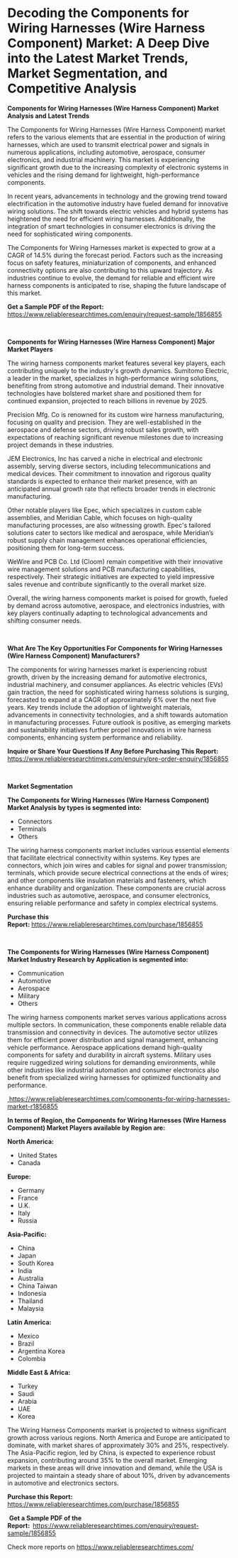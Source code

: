 <p><h1>Decoding the Components for Wiring Harnesses (Wire Harness Component) Market: A Deep Dive into the Latest Market Trends, Market Segmentation, and Competitive Analysis</h1></p><p><strong>Components for Wiring Harnesses (Wire Harness Component) Market Analysis and Latest Trends</strong></p>
<p><p>The Components for Wiring Harnesses (Wire Harness Component) market refers to the various elements that are essential in the production of wiring harnesses, which are used to transmit electrical power and signals in numerous applications, including automotive, aerospace, consumer electronics, and industrial machinery. This market is experiencing significant growth due to the increasing complexity of electronic systems in vehicles and the rising demand for lightweight, high-performance components.</p><p>In recent years, advancements in technology and the growing trend toward electrification in the automotive industry have fueled demand for innovative wiring solutions. The shift towards electric vehicles and hybrid systems has heightened the need for efficient wiring harnesses. Additionally, the integration of smart technologies in consumer electronics is driving the need for sophisticated wiring components.</p><p>The Components for Wiring Harnesses market is expected to grow at a CAGR of 14.5% during the forecast period. Factors such as the increasing focus on safety features, miniaturization of components, and enhanced connectivity options are also contributing to this upward trajectory. As industries continue to evolve, the demand for reliable and efficient wire harness components is anticipated to rise, shaping the future landscape of this market.</p></p>
<p><strong>Get a Sample PDF of the Report:&nbsp;</strong> <a href="https://www.reliableresearchtimes.com/enquiry/request-sample/1856855?utm_campaign=3311&utm_medium=2&utm_source=Github&utm_content=ia&utm_term=27032025&utm_id=components-for-wiring-harnesses-wire-harness-component">https://www.reliableresearchtimes.com/enquiry/request-sample/1856855</a></p>
<p>&nbsp;</p>
<p><strong>Components for Wiring Harnesses (Wire Harness Component) Major Market Players</strong></p>
<p><p>The wiring harness components market features several key players, each contributing uniquely to the industry's growth dynamics. Sumitomo Electric, a leader in the market, specializes in high-performance wiring solutions, benefiting from strong automotive and industrial demand. Their innovative technologies have bolstered market share and positioned them for continued expansion, projected to reach billions in revenue by 2025.</p><p>Precision Mfg. Co is renowned for its custom wire harness manufacturing, focusing on quality and precision. They are well-established in the aerospace and defense sectors, driving robust sales growth, with expectations of reaching significant revenue milestones due to increasing project demands in these industries.</p><p>JEM Electronics, Inc has carved a niche in electrical and electronic assembly, serving diverse sectors, including telecommunications and medical devices. Their commitment to innovation and rigorous quality standards is expected to enhance their market presence, with an anticipated annual growth rate that reflects broader trends in electronic manufacturing.</p><p>Other notable players like Epec, which specializes in custom cable assemblies, and Meridian Cable, which focuses on high-quality manufacturing processes, are also witnessing growth. Epec's tailored solutions cater to sectors like medical and aerospace, while Meridian’s robust supply chain management enhances operational efficiencies, positioning them for long-term success.</p><p>WeWire and PCB Co. Ltd (Cloom) remain competitive with their innovative wire management solutions and PCB manufacturing capabilities, respectively. Their strategic initiatives are expected to yield impressive sales revenue and contribute significantly to the overall market size.</p><p>Overall, the wiring harness components market is poised for growth, fueled by demand across automotive, aerospace, and electronics industries, with key players continually adapting to technological advancements and shifting consumer needs.</p></p>
<p>&nbsp;</p>
<p><strong>What Are The Key Opportunities For Components for Wiring Harnesses (Wire Harness Component) Manufacturers?</strong></p>
<p><p>The components for wiring harnesses market is experiencing robust growth, driven by the increasing demand for automotive electronics, industrial machinery, and consumer appliances. As electric vehicles (EVs) gain traction, the need for sophisticated wiring harness solutions is surging, forecasted to expand at a CAGR of approximately 6% over the next five years. Key trends include the adoption of lightweight materials, advancements in connectivity technologies, and a shift towards automation in manufacturing processes. Future outlook is positive, as emerging markets and sustainability initiatives further propel innovations in wire harness components, enhancing system performance and reliability.</p></p>
<p><strong>Inquire or Share Your Questions If Any Before Purchasing This Report:</strong> <a href="https://www.reliableresearchtimes.com/enquiry/pre-order-enquiry/1856855?utm_campaign=3311&utm_medium=2&utm_source=Github&utm_content=ia&utm_term=27032025&utm_id=components-for-wiring-harnesses-wire-harness-component">https://www.reliableresearchtimes.com/enquiry/pre-order-enquiry/1856855</a></p>
<p>&nbsp;</p>
<p><strong>Market Segmentation</strong></p>
<p><strong>The Components for Wiring Harnesses (Wire Harness Component) Market Analysis by types is segmented into:</strong></p>
<p><ul><li>Connectors</li><li>Terminals</li><li>Others</li></ul></p>
<p><p>The wiring harness components market includes various essential elements that facilitate electrical connectivity within systems. Key types are connectors, which join wires and cables for signal and power transmission; terminals, which provide secure electrical connections at the ends of wires; and other components like insulation materials and fasteners, which enhance durability and organization. These components are crucial across industries such as automotive, aerospace, and consumer electronics, ensuring reliable performance and safety in complex electrical systems.</p></p>
<p><strong>Purchase this Report:&nbsp;</strong><a href="https://www.reliableresearchtimes.com/purchase/1856855?utm_campaign=3311&utm_medium=2&utm_source=Github&utm_content=ia&utm_term=27032025&utm_id=components-for-wiring-harnesses-wire-harness-component">https://www.reliableresearchtimes.com/purchase/1856855</a></p>
<p>&nbsp;</p>
<p><strong>The Components for Wiring Harnesses (Wire Harness Component) Market Industry Research by Application is segmented into:</strong></p>
<p><ul><li>Communication</li><li>Automotive</li><li>Aerospace</li><li>Military</li><li>Others</li></ul></p>
<p><p>The wiring harness components market serves various applications across multiple sectors. In communication, these components enable reliable data transmission and connectivity in devices. The automotive sector utilizes them for efficient power distribution and signal management, enhancing vehicle performance. Aerospace applications demand high-quality components for safety and durability in aircraft systems. Military uses require ruggedized wiring solutions for demanding environments, while other industries like industrial automation and consumer electronics also benefit from specialized wiring harnesses for optimized functionality and performance.</p></p>
<p><a href="https://www.reliableresearchtimes.com/components-for-wiring-harnesses-market-r1856855?utm_campaign=3311&utm_medium=2&utm_source=Github&utm_content=ia&utm_term=27032025&utm_id=components-for-wiring-harnesses-wire-harness-component">&nbsp;https://www.reliableresearchtimes.com/components-for-wiring-harnesses-market-r1856855</a></p>
<p><strong>In terms of Region, the Components for Wiring Harnesses (Wire Harness Component) Market Players available by Region are:</strong></p>
<p>
    <p> <strong> North America: </strong>
        <ul>
            <li>United States</li>
            <li>Canada</li>
        </ul>
        </p> 
    <p> <strong> Europe: </strong>
        <ul>
            <li>Germany</li>
            <li>France</li>
            <li>U.K.</li>
            <li>Italy</li>
            <li>Russia</li>
        </ul>
        </p> 
    <p> <strong> Asia-Pacific: </strong>
        <ul>
            <li>China</li>
            <li>Japan</li>
            <li>South Korea</li>
            <li>India</li>
            <li>Australia</li>
            <li>China Taiwan</li>
            <li>Indonesia</li>
            <li>Thailand</li>
            <li>Malaysia</li>
        </ul>
        </p> 
    <p> <strong> Latin America: </strong>
        <ul>
            <li>Mexico</li>
            <li>Brazil</li>
            <li>Argentina Korea</li>
            <li>Colombia</li>
        </ul>
        </p> 
    <p> <strong> Middle East & Africa: </strong>
        <ul>
            <li>Turkey</li>
            <li>Saudi</li>
            <li>Arabia</li>
            <li>UAE</li>
            <li>Korea</li>
        </ul>
    </p>
    </p>
<p><p>The Wiring Harness Components market is projected to witness significant growth across various regions. North America and Europe are anticipated to dominate, with market shares of approximately 30% and 25%, respectively. The Asia-Pacific region, led by China, is expected to experience robust expansion, contributing around 35% to the overall market. Emerging markets in these areas will drive innovation and demand, while the USA is projected to maintain a steady share of about 10%, driven by advancements in automotive and electronics sectors.</p></p>
<p><strong>Purchase this Report: </strong><a href="https://www.reliableresearchtimes.com/purchase/1856855?utm_campaign=3311&utm_medium=2&utm_source=Github&utm_content=ia&utm_term=27032025&utm_id=components-for-wiring-harnesses-wire-harness-component">https://www.reliableresearchtimes.com/purchase/1856855</a></p>
<p>&nbsp;<strong>Get a Sample PDF of the Report:&nbsp;&nbsp;</strong><a href="https://www.reliableresearchtimes.com/enquiry/request-sample/1856855?utm_campaign=3311&utm_medium=2&utm_source=Github&utm_content=ia&utm_term=27032025&utm_id=components-for-wiring-harnesses-wire-harness-component">https://www.reliableresearchtimes.com/enquiry/request-sample/1856855</a></p>
<p><strong></strong></p>
<p>Check more reports on <a href="https://www.reliableresearchtimes.com/?utm_campaign=3311&utm_medium=2&utm_source=Github&utm_content=ia&utm_term=27032025&utm_id=components-for-wiring-harnesses-wire-harness-component">https://www.reliableresearchtimes.com/</a></p>